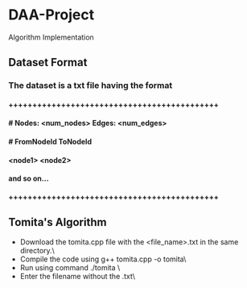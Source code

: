 # DAA-Project
Algorithm Implementation
## Dataset Format
### The dataset is a txt file having the format

#### ++++++++++++++++++++++++++++++++++++++++++++
#### \# Nodes: \<num_nodes\> Edges: \<num_edges\> 
#### \# FromNodeId ToNodeId 
#### \<node1\>    \<node2\>
#### and so on...
#### ++++++++++++++++++++++++++++++++++++++++++++

## Tomita's Algorithm
* Download the tomita.cpp file with the \<file_name\>.txt in the same directory.\
* Compile the code using g++ tomita.cpp -o tomita\
* Run using command ./tomita \
* Enter the filename without the .txt\
